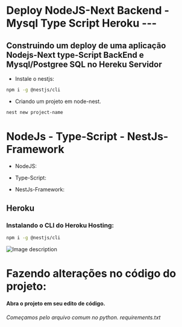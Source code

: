 # Deploy NodeJS-Next Backend -Mysql Type Script Heroku ---

## Construindo um deploy de uma aplicação Nodejs-Next type-Script BackEnd e Mysql/Postgree SQL no Hereku Servidor

- Instale o nestjs:

```bash
npm i -g @nestjs/cli

```

- Criando um projeto em node-nest.

```bash
nest new project-name

```

# NodeJs - Type-Script - NestJs-Framework

- NodeJS:

- Type-Script:

- NestJs-Framework:

## Heroku

### Instalando o CLI do Heroku Hosting:

```bash
npm i -g @nestjs/cli

```

![Image description](https://dev-to-uploads.s3.amazonaws.com/uploads/articles/6ubear58pgnloer74olz.gif)

# Fazendo alterações no código do projeto:

#### Abra o projeto em seu edito de código.

###### Começamos pelo arquivo comum no python. _requirements.txt_

